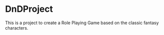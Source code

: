 # DnDProject

This is a project to create a Role Playing Game based on the classic fantasy characters.
